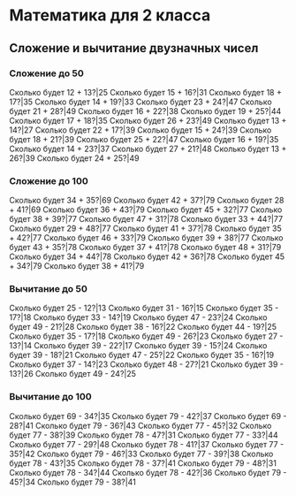 # Математика для 2 класса
## Сложение и вычитание двузначных чисел

### Сложение до 50
Сколько будет 12 + 13?|25
Сколько будет 15 + 16?|31
Сколько будет 18 + 17?|35
Сколько будет 14 + 19?|33
Сколько будет 23 + 24?|47
Сколько будет 21 + 28?|49
Сколько будет 16 + 22?|38
Сколько будет 19 + 25?|44
Сколько будет 17 + 18?|35
Сколько будет 26 + 23?|49
Сколько будет 13 + 14?|27
Сколько будет 22 + 17?|39
Сколько будет 15 + 24?|39
Сколько будет 18 + 21?|39
Сколько будет 25 + 22?|47
Сколько будет 16 + 19?|35
Сколько будет 14 + 23?|37
Сколько будет 27 + 21?|48
Сколько будет 13 + 26?|39
Сколько будет 24 + 25?|49

### Сложение до 100
Сколько будет 34 + 35?|69
Сколько будет 42 + 37?|79
Сколько будет 28 + 41?|69
Сколько будет 36 + 43?|79
Сколько будет 45 + 32?|77
Сколько будет 38 + 39?|77
Сколько будет 47 + 31?|78
Сколько будет 33 + 44?|77
Сколько будет 29 + 48?|77
Сколько будет 41 + 37?|78
Сколько будет 35 + 42?|77
Сколько будет 46 + 33?|79
Сколько будет 39 + 38?|77
Сколько будет 43 + 35?|78
Сколько будет 37 + 41?|78
Сколько будет 48 + 31?|79
Сколько будет 34 + 44?|78
Сколько будет 42 + 36?|78
Сколько будет 45 + 34?|79
Сколько будет 38 + 41?|79

### Вычитание до 50
Сколько будет 25 - 12?|13
Сколько будет 31 - 16?|15
Сколько будет 35 - 17?|18
Сколько будет 33 - 14?|19
Сколько будет 47 - 23?|24
Сколько будет 49 - 21?|28
Сколько будет 38 - 16?|22
Сколько будет 44 - 19?|25
Сколько будет 35 - 17?|18
Сколько будет 49 - 26?|23
Сколько будет 27 - 13?|14
Сколько будет 39 - 22?|17
Сколько будет 39 - 15?|24
Сколько будет 39 - 18?|21
Сколько будет 47 - 25?|22
Сколько будет 35 - 16?|19
Сколько будет 37 - 14?|23
Сколько будет 48 - 27?|21
Сколько будет 39 - 13?|26
Сколько будет 49 - 24?|25

### Вычитание до 100
Сколько будет 69 - 34?|35
Сколько будет 79 - 42?|37
Сколько будет 69 - 28?|41
Сколько будет 79 - 36?|43
Сколько будет 77 - 45?|32
Сколько будет 77 - 38?|39
Сколько будет 78 - 47?|31
Сколько будет 77 - 33?|44
Сколько будет 77 - 29?|48
Сколько будет 78 - 41?|37
Сколько будет 77 - 35?|42
Сколько будет 79 - 46?|33
Сколько будет 77 - 39?|38
Сколько будет 78 - 43?|35
Сколько будет 78 - 37?|41
Сколько будет 79 - 48?|31
Сколько будет 78 - 34?|44
Сколько будет 78 - 42?|36
Сколько будет 79 - 45?|34
Сколько будет 79 - 38?|41
